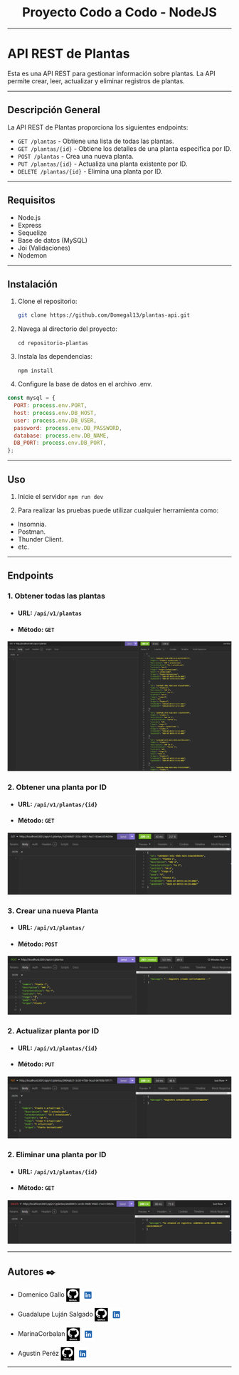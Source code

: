 <h1 align="center"> Proyecto Codo a Codo - NodeJS </h1>

---

# API REST de Plantas

Esta es una API REST para gestionar información sobre plantas. La API permite crear, leer, actualizar y eliminar registros de plantas.

---

## Descripción General

La API REST de Plantas proporciona los siguientes endpoints:

- `GET /plantas` - Obtiene una lista de todas las plantas.
- `GET /plantas/{id}` - Obtiene los detalles de una planta específica por ID.
- `POST /plantas` - Crea una nueva planta.
- `PUT /plantas/{id}` - Actualiza una planta existente por ID.
- `DELETE /plantas/{id}` - Elimina una planta por ID.

---

## Requisitos

- Node.js
- Express
- Sequelize
- Base de datos (MySQL)
- Joi (Validaciones)
- Nodemon

---

## Instalación

1. Clone el repositorio:

   ```sh
   git clone https://github.com/Domegal13/plantas-api.git
   ```

2. Navega al directorio del proyecto:

   `cd repositorio-plantas`

3. Instala las dependencias:

   `npm install`

4. Configure la base de datos en el archivo .env.

```JavaScript
const mysql = {
  PORT: process.env.PORT,
  host: process.env.DB_HOST,
  user: process.env.DB_USER,
  password: process.env.DB_PASSWORD,
  database: process.env.DB_NAME,
  DB_PORT: process.env.DB_PORT,
};
```

---

## Uso

1. Inicie el servidor
   `npm run dev`

2. Para realizar las pruebas puede utilizar cualquier herramienta como:

- Insomnia.
- Postman.
- Thunder Client.
- etc.

---

## Endpoints

### 1. Obtener todas las plantas

- #### URL: `/api/v1/plantas`
- #### Método: `GET`

![GET](./src/assets/images/traer-todos-los-registros.png)

### 2. Obtener una planta por ID

- #### URL: `/api/v1/plantas/{id}`
- #### Método: `GET`

![GET](./src/assets/images/traer-registro-por-id.png)

### 3. Crear una nueva Planta

- #### URL: `/api/v1/plantas/`
- #### Método: `POST`

![POST](./src/assets/images/crear-registro-planta.png)

### 2. Actualizar planta por ID

- #### URL: `/api/v1/plantas/{id}`
- #### Método: `PUT`

![PUT](./src/assets/images/actualizar-registro-planta.png)

### 2. Eliminar una planta por ID

- #### URL: `/api/v1/plantas/{id}`
- #### Método: `GET`

![DELETE](./src/assets/images/eliminar-registro-planta.png)

---

## Autores ✒️

- Domenico Gallo [<img src="./src/assets/images/github-negro.png" width="30" height="30" align="center">](https://github.com/Domegal13) [<img src="./src/assets/images/linkedin001.png" widht="30" height="30" align="center">](https://www.linkedin.com/in/domegal13/)

- Guadalupe Luján Salgado [<img src="./src/assets/images/github-negro.png" width="30" height="30" align="center">](https://github.com/guadasalgado) [<img src="./src/assets/images/linkedin001.png" widht="30" height="30" align="center">](https://www.linkedin.com/in/guadasalgado/)

- MarinaCorbalan [<img src="./src/assets/images/github-negro.png" width="30" height="30" align="center">](https://github.com/MarinaCorbalan) [<img src="./src/assets/images/linkedin001.png" widht="30" height="30" align="center">]()

- Agustin Peréz [<img src="./src/assets/images/github-negro.png" width="30" height="30" align="center">](https://github.com/agus0914) [<img src="./src/assets/images/linkedin001.png" widht="30" height="30" align="center">]()

---
